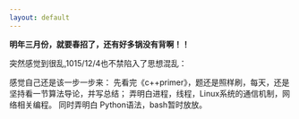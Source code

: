 ```yaml
---
layout: default
---
```


**明年三月份，就要春招了，还有好多锅没有背啊！！**

突然感觉到很乱,1015/12/4也不禁陷入了思想混乱：

感觉自己还是该一步一步来：
	先看完《c++primer》，题还是照样刷，每天，还是坚持看一节算法导论，并写总结；
    弄明白进程，线程，Linux系统的通信机制，网络相关编程。
    同时弄明白 Python语法，bash暂时放放。